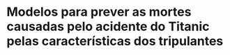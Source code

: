# Modelos para prever as mortes causadas pelo acidente do Titanic pelas características dos tripulantes
